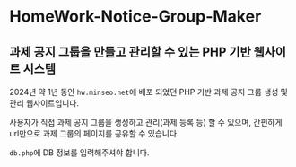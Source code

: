 # HomeWork-Notice-Group-Maker
과제 공지 그룹을 만들고 관리할 수 있는 PHP 기반 웹사이트 시스템
---
2024년 약 1년 동안 `hw.minseo.net`에 배포 되었던 PHP 기반 과제 공지 그룹 생성 및 관리 웹사이트입니다.

사용자가 직접 과제 공지 그룹을 생성하고 관리(과제 등록 등) 할 수 있으며, 간편하게 url만으로 과제 그룹의 페이지를 공유할 수 있습니다.

`db.php`에 DB 정보를 입력해주셔야 합니다.

